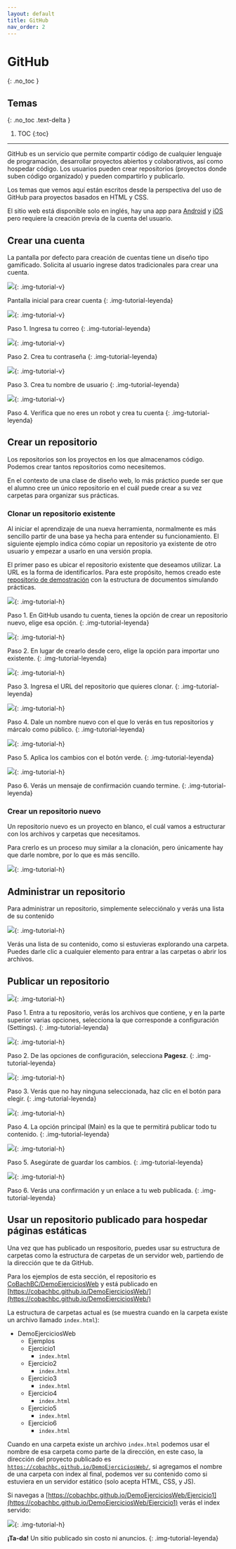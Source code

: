 ```yaml
---
layout: default
title: GitHub
nav_order: 2
---
```


# GitHub
{: .no_toc }

## Temas
{: .no_toc .text-delta }

1. TOC
{:toc}

---

GitHub es un servicio que permite compartir código de cualquier lenguaje de programación, desarrollar proyectos abiertos y colaborativos, así como hospedar código. Los usuarios pueden crear repositorios (proyectos donde suben código organizado) y pueden compartirlo y publicarlo.

Los temas que vemos aquí están escritos desde la perspectiva del uso de GitHub para proyectos basados en HTML y CSS.

El sitio web está disponible solo en inglés, hay una app para [Android](https://play.google.com/store/apps/details?id=com.github.android) y [iOS](https://apps.apple.com/app/github/id1477376905?ls=1) pero requiere la creación previa de la cuenta del usuario.

## Crear una cuenta

La pantalla por defecto para creación de cuentas tiene un diseño tipo gamificado. Solicita al usuario ingrese datos tradicionales para crear una cuenta.

![](/assets/images/github-crear-cuenta-01.png){: .img-tutorial-v}

Pantalla inicial para crear cuenta
{: .img-tutorial-leyenda}

![](/assets/images/github-crear-cuenta-02.png){: .img-tutorial-v}

Paso 1. Ingresa tu correo
{: .img-tutorial-leyenda}

![](/assets/images/github-crear-cuenta-03.png){: .img-tutorial-v}

Paso 2. Crea tu contraseña
{: .img-tutorial-leyenda}

![](/assets/images/github-crear-cuenta-04.png){: .img-tutorial-v}

Paso 3. Crea tu nombre de usuario
{: .img-tutorial-leyenda}

![](/assets/images/github-crear-cuenta-05.png){: .img-tutorial-v}

Paso 4. Verifica que no eres un robot y crea tu cuenta
{: .img-tutorial-leyenda}

## Crear un repositorio

Los repositorios son los proyectos en los que almacenamos código. Podemos crear tantos repositorios como necesitemos.

En el contexto de una clase de diseño web, lo más práctico puede ser que el alumno cree un único repositorio en el cuál puede crear a su vez carpetas para organizar sus prácticas. 

### Clonar un repositorio existente

Al iniciar el aprendizaje de una nueva herramienta, normalmente es más sencillo partir de una base ya hecha para entender su funcionamiento. El siguiente ejemplo indica cómo copiar un repositorio ya existente de otro usuario y empezar a usarlo en una versión propia.

El primer paso es ubicar el repositorio existente que deseamos utilizar. La URL es la forma de identificarlos. Para este propósito, hemos creado este [repositorio de demostración](https://github.com/CoBachBC/DemoEjerciciosWeb) con la estructura de documentos simulando prácticas.

![](/assets/images/github-clonar-repo-01.jpg){: .img-tutorial-h}

Paso 1. En GitHub usando tu cuenta, tienes la opción de crear un repositorio nuevo, elige esa opción.
{: .img-tutorial-leyenda}

![](/assets/images/github-clonar-repo-02.jpg){: .img-tutorial-h}

Paso 2. En lugar de crearlo desde cero, elige la opción para importar uno existente.
{: .img-tutorial-leyenda}

![](/assets/images/github-clonar-repo-03.jpg){: .img-tutorial-h}

Paso 3. Ingresa el URL del repositorio  que quieres clonar.
{: .img-tutorial-leyenda}

![](/assets/images/github-clonar-repo-04.jpg){: .img-tutorial-h}

Paso 4. Dale un nombre nuevo con el que lo verás en tus repositorios y márcalo como público.
{: .img-tutorial-leyenda}

![](/assets/images/github-clonar-repo-05.jpg){: .img-tutorial-h}

Paso 5. Aplica los cambios con el botón verde.
{: .img-tutorial-leyenda}

![](/assets/images/github-clonar-repo-06.jpg){: .img-tutorial-h}

Paso 6. Verás un mensaje de confirmación cuando termine.
{: .img-tutorial-leyenda}


### Crear un repositorio nuevo

Un repositorio nuevo es un proyecto en blanco, el cuál vamos a estructurar con los archivos y carpetas que necesitamos.

Para crerlo es un proceso muy similar a la clonación, pero únicamente hay que darle nombre, por lo que es más sencillo.

![](/assets/images/github-crear-repo-01.jpg){: .img-tutorial-h}

## Administrar un repositorio

Para administrar un repositorio, simplemente selecciónalo y verás una lista de su contenido

![](/assets/images/github-administrar-repo-01.jpg){: .img-tutorial-h}

Verás una lista de su contenido, como si estuvieras explorando una carpeta. Puedes darle clic a cualquier elemento para entrar a las carpetas o abrir los archivos.

## Publicar un repositorio

![](/assets/images/github-publicar-repo-01.jpg){: .img-tutorial-h}

Paso 1. Entra a tu repositorio, verás los archivos que contiene, y en la parte superior varias opciones, selecciona la que corresponde a configuración (Settings).
{: .img-tutorial-leyenda}


![](/assets/images/github-publicar-repo-02.jpg){: .img-tutorial-h}

Paso 2. De las opciones de configuración, selecciona <strong>Pagesz</strong>.
{: .img-tutorial-leyenda}


![](/assets/images/github-publicar-repo-03.jpg){: .img-tutorial-h}

Paso 3. Verás que no hay ninguna seleccionada, haz clic en el botón para elegir.
{: .img-tutorial-leyenda}


![](/assets/images/github-publicar-repo-04.jpg){: .img-tutorial-h}

Paso 4. La opción principal (Main) es la que te permitirá publicar todo tu contenido.
{: .img-tutorial-leyenda}


![](/assets/images/github-publicar-repo-05.jpg){: .img-tutorial-h}

Paso 5. Asegúrate de guardar los cambios.
{: .img-tutorial-leyenda}


![](/assets/images/github-publicar-repo-06.jpg){: .img-tutorial-h}

Paso 6. Verás una confirmación y un enlace a tu web publicada.
{: .img-tutorial-leyenda}

## Usar un repositorio publicado para hospedar páginas estáticas

Una vez que has publicado un respositorio, puedes usar su estructura de carpetas como la estructura de carpetas de un servidor web, partiendo de la dirección que te da GitHub.

Para los ejemplos de esta sección, el repositorio es [CoBachBC/DemoEjerciciosWeb](https://github.com/CoBachBC/DemoEjerciciosWeb) y está publicado en [https://cobachbc.github.io/DemoEjerciciosWeb/](https://cobachbc.github.io/DemoEjerciciosWeb/)

La estructura de carpetas actual es (se muestra cuando en la carpeta existe un archivo llamado <code>index.html</code>):

- DemoEjerciciosWeb
    - Ejemplos
    - Ejercicio1
        - <code>index.html</code>
    - Ejercicio2
        - <code>index.html</code>
    - Ejercicio3
        - <code>index.html</code>
    - Ejercicio4
        - <code>index.html</code>
    - Ejercicio5
        - <code>index.html</code>
    - Ejercicio6
        - <code>index.html</code>

Cuando en una carpeta existe un archivo <code>index.html</code> podemos usar el nombre de esa carpeta como parte de la dirección, en este caso, la dirección del proyecto publicado es <code>https://cobachbc.github.io/DemoEjerciciosWeb/</code>, si agregamos el nombre de una carpeta con index al final, podemos ver su contenido como si estuviera en un servidor estático (solo acepta HTML, CSS, y JS).

Si navegas a [https://cobachbc.github.io/DemoEjerciciosWeb/Ejercicio1](https://cobachbc.github.io/DemoEjerciciosWeb/Ejercicio1) verás el index servido:

![](/assets/images/github-hospedar-web.01.png){: .img-tutorial-h}

**¡Ta-da!** Un sitio publicado sin costo ni anuncios.
{: .img-tutorial-leyenda}